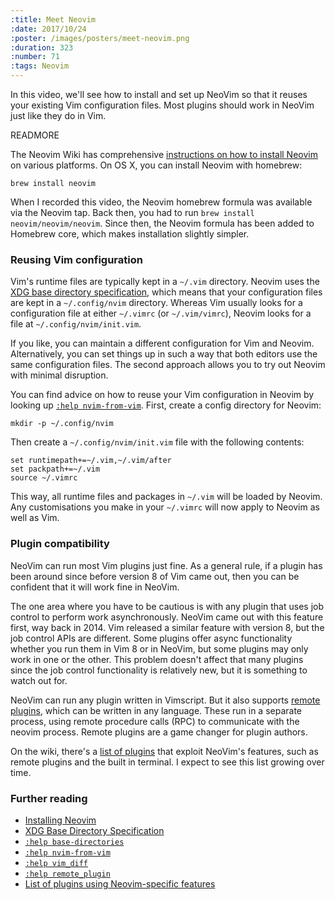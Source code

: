 ```yaml
---
:title: Meet Neovim
:date: 2017/10/24
:poster: /images/posters/meet-neovim.png
:duration: 323
:number: 71
:tags: Neovim
---
```


In this video, we'll see how to install and set up NeoVim so that it reuses your existing Vim configuration files.
Most plugins should work in NeoVim just like they do in Vim.

READMORE

The Neovim Wiki has comprehensive [instructions on how to install Neovim][install] on various platforms. On OS X, you can install Neovim with homebrew:

    brew install neovim

When I recorded this video, the Neovim homebrew formula was available via the Neovim tap. Back then, you had to run `brew install neovim/neovim/neovim`. Since then, the Neovim formula has been added to Homebrew core, which makes installation slightly simpler.

### Reusing Vim configuration

Vim's runtime files are typically kept in a `~/.vim` directory.
Neovim uses the [XDG base directory specification][xdg], which means that your configuration files are kept in a `~/.config/nvim` directory.
Whereas Vim usually looks for a configuration file at either `~/.vimrc` (or `~/.vim/vimrc`), Neovim looks for a file at `~/.config/nvim/init.vim`.

If you like, you can maintain a different configuration for Vim and Neovim.
Alternatively, you can set things up in such a way that both editors use the same configuration files.
The second approach allows you to try out Neovim with minimal disruption.

You can find advice on how to reuse your Vim configuration in Neovim by looking up [`:help nvim-from-vim`][nvim-from-vim]. First, create a config directory for Neovim:

    mkdir -p ~/.config/nvim

Then create a `~/.config/nvim/init.vim` file with the following contents:

```viml
set runtimepath+=~/.vim,~/.vim/after
set packpath+=~/.vim
source ~/.vimrc
```

This way, all runtime files and packages in `~/.vim` will be loaded by Neovim. 
Any customisations you make in your `~/.vimrc` will now apply to Neovim as well as Vim.

### Plugin compatibility

NeoVim can run most Vim plugins just fine.
As a general rule, if a plugin has been around since before version 8 of Vim came out, then you can be confident that it will work fine in NeoVim.

The one area where you have to be cautious is with any plugin that uses job control to perform work asynchronously.
NeoVim came out with this feature first, way back in 2014.
Vim released a similar feature with version 8, but the job control APIs are different.
Some plugins offer async functionality whether you run them in Vim 8 or in
NeoVim, but some plugins may only work in one or the other.
This problem doesn't affect that many plugins since the job control functionality is relatively new, but it is something to watch out for.

NeoVim can run any plugin written in Vimscript.
But it also supports [remote plugins][remote], which can be written in any language.
These run in a separate process, using remote procedure calls (RPC) to communicate with the neovim process.
Remote plugins are a game changer for plugin authors.

On the wiki, there's a [list of plugins][nvim-plugins] that exploit NeoVim's features, such as remote plugins and the built in terminal.
I expect to see this list growing over time.

### Further reading

* [Installing Neovim][install]
* [XDG Base Directory Specification][xdg]
* [`:help base-directories`][base-directories]
* [`:help nvim-from-vim`][nvim-from-vim]
* [`:help vim_diff`][vim_diff]
* [`:help remote_plugin`][remote]
* [List of plugins using Neovim-specific features][nvim-plugins]

[install]: https://github.com/neovim/neovim/wiki/Installing-Neovim
[xdg]: https://specifications.freedesktop.org/basedir-spec/latest/index.html
[base-directories]: https://neovim.io/doc/user/starting.html#xdg
[nvim-from-vim]: https://neovim.io/doc/user/nvim.html#nvim-from-vim
[vim_diff]: https://neovim.io/doc/user/vim_diff.html
[nvim-plugins]: https://github.com/neovim/neovim/wiki/Related-projects#plugins
[remote]: https://neovim.io/doc/user/remote_plugin.html
